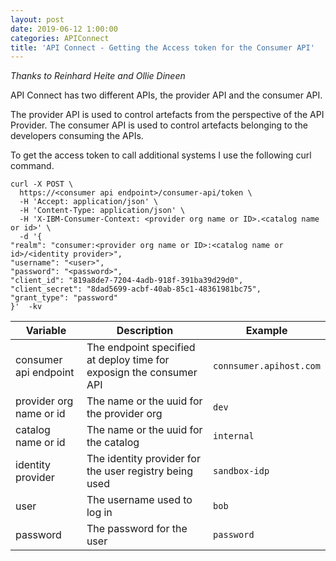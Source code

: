 ```yaml
---
layout: post
date: 2019-06-12 1:00:00
categories: APIConnect
title: 'API Connect - Getting the Access token for the Consumer API'
---
```


*Thanks to Reinhard Heite and Ollie Dineen*

API Connect has two different APIs, the provider API and the consumer API.

The provider API is used to control artefacts from the perspective of the API Provider. The consumer API is used to control artefacts belonging to the developers consuming the APIs.

<!--more-->
To get the access token to call additional systems I use the following curl command.


```
curl -X POST \
  https://<consumer api endpoint>/consumer-api/token \
  -H 'Accept: application/json' \
  -H 'Content-Type: application/json' \
  -H 'X-IBM-Consumer-Context: <provider org name or ID>.<catalog name or id>' \
  -d '{
"realm": "consumer:<provider org name or ID>:<catalog name or id>/<identity provider>",
"username": "<user>",
"password": "<password>",
"client_id": "819a8de7-7204-4adb-918f-391ba39d29d0",
"client_secret": "8dad5699-acbf-40ab-85c1-48361981bc75",
"grant_type": "password"
}'  -kv

```

| **Variable** | **Description** | **Example** |
|--------------|-----------------|-------------|
| consumer api endpoint | The endpoint specified at deploy time for exposign the consumer API | `connsumer.apihost.com` |
| provider org name or id | The name or the uuid for the provider org | `dev` |
| catalog name or id | The name or the uuid for the catalog | `internal` |
| identity provider | The identity provider for the user registry being used | `sandbox-idp` |
| user | The username used to log in | `bob`|
| password | The password for the user  | `password` |
